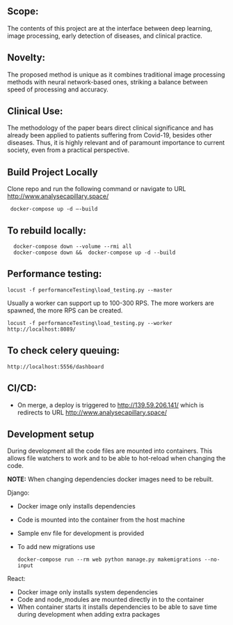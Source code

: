 ## Scope:
The contents of this project are at the interface between deep learning, 
image processing, early detection of diseases, 
and clinical practice.

## Novelty:
The proposed method is unique as it combines traditional image 
processing methods with neural network-based ones, 
striking a balance between speed of processing and accuracy.

## Clinical Use:
The methodology of the paper bears direct clinical significance 
and has already been applied to patients suffering from Covid-19, 
besides other diseases. 
Thus, it is highly relevant and of paramount importance to 
current society, even from a practical perspective.

## Build Project Locally

Clone repo and run the following command or navigate to URL http://www.analysecapillary.space/

     docker-compose up -d –-build

## To rebuild locally:

      docker-compose down --volume --rmi all
      docker-compose down &&  docker-compose up -d --build

## Performance testing:

    locust -f performanceTesting\load_testing.py --master

Usually a worker can support up to 100-300 RPS.
The more workers are spawned, the more RPS can be created.

    locust -f performanceTesting\load_testing.py --worker 
    http://localhost:8089/

## To check celery queuing:

    http://localhost:5556/dashboard

## CI/CD:

- On merge, a deploy is triggered to http://139.59.206.141/ which is redirects to URL http://www.analysecapillary.space/

## Development setup

During development all the code files are mounted into containers. This allows file watchers to work and to be able to
hot-reload when changing the code.

**NOTE:** When changing dependencies docker images need to be rebuilt.

Django:

- Docker image only installs dependencies
- Code is mounted into the container from the host machine
- Sample env file for development is provided
- To add new migrations use

      docker-compose run --rm web python manage.py makemigrations --no-input

React:

- Docker image only installs system dependencies
- Code and node_modules are mounted directly in to the container
- When container starts it installs dependencies to be able to save time during development when adding extra packages
